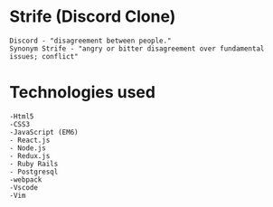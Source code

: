 # Strife (Discord Clone)
    Discord - "disagreement between people."
    Synonym Strife - "angry or bitter disagreement over fundamental issues; conflict"


# Technologies used

    -Html5
    -CSS3
    -JavaScript (EM6)
    - React.js
    - Node.js
    - Redux.js
    - Ruby Rails
    - Postgresql
    -webpack
    -Vscode
    -Vim
